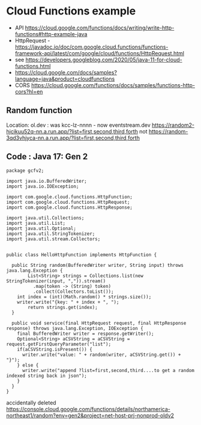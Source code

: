 # Cloud Functions example
- API https://cloud.google.com/functions/docs/writing/write-http-functions#http-example-java
- HttpRequest - https://javadoc.io/doc/com.google.cloud.functions/functions-framework-api/latest/com/google/cloud/functions/HttpRequest.html
- see https://developers.googleblog.com/2020/05/java-11-for-cloud-functions.html
- https://cloud.google.com/docs/samples?language=java&product=cloudfunctions
- CORS https://cloud.google.com/functions/docs/samples/functions-http-cors?hl=en
## Random function
Location: ol.dev : was kcc-lz-nnnn - now eventstream.dev
https://random2-hjcikuu52q-nn.a.run.app/?list=first,second,third,forth
not
https://random-3qd3vhjyca-nn.a.run.app/?list=first,second,third,forth


## Code : Java 17: Gen 2

```
package gcfv2;

import java.io.BufferedWriter;
import java.io.IOException;

import com.google.cloud.functions.HttpFunction;
import com.google.cloud.functions.HttpRequest;
import com.google.cloud.functions.HttpResponse;

import java.util.Collections;
import java.util.List;
import java.util.Optional;
import java.util.StringTokenizer;
import java.util.stream.Collectors;


public class HelloHttpFunction implements HttpFunction {

  public String random(BufferedWriter writer, String input) throws java.lang.Exception {
		List<String> strings = Collections.list(new StringTokenizer(input, ",")).stream()
	      .map(token -> (String) token)
	      .collect(Collectors.toList());
    int index = (int)(Math.random() * strings.size());
    writer.write("{key: " + index + ", ");
		return strings.get(index);
  }

  public void service(final HttpRequest request, final HttpResponse response) throws java.lang.Exception, IOException {
    final BufferedWriter writer = response.getWriter();
    Optional<String> aCSVString = aCSVString = request.getFirstQueryParameter("list");
    if(aCSVString.isPresent()) {
      writer.write("value: " + random(writer, aCSVString.get()) + "}");
    } else {
      writer.write("append ?list=first,second,third....to get a random indexed string back in json");
    }
  }
}
```

accidentally deleted
https://console.cloud.google.com/functions/details/northamerica-northeast1/random?env=gen2&project=net-host-prj-nonprod-oldv2

